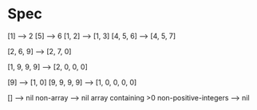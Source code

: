 # Spec

[1] --> 2
[5] --> 6
[1, 2] --> [1, 3]
[4, 5, 6] --> [4, 5, 7]

[2, 6, 9] --> [2, 7, 0]

[1, 9, 9, 9] --> [2, 0, 0, 0]

[9] --> [1, 0]
[9, 9, 9, 9] --> [1, 0, 0, 0, 0]



[] --> nil
non-array --> nil
array containing >0 non-positive-integers --> nil
